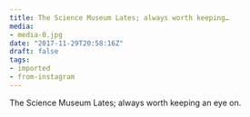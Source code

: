 ```yaml
---
title: The Science Museum Lates; always worth keeping…
media:
- media-0.jpg
date: "2017-11-29T20:58:16Z"
draft: false
tags:
- imported
- from-instagram
---
```

The Science Museum Lates; always worth keeping an eye on.
